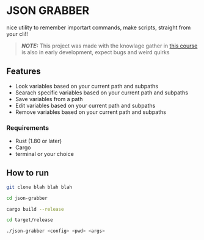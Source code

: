 # JSON GRABBER
nice utility to remember importart commands, make scripts, straight from your cli!!

> **_NOTE:_** This project was made with the knowlage gather in [this course](https://frontendmasters.com/courses/typescript-go-rust/)
> is also in early development, expect bugs and weird quirks

## Features
- Look variables based on your current path and subpaths
- Searach specific variables based on your current path and subpaths
- Save variables from a path
- Edit variables based on your current path and subpaths
- Remove variables based on your current path and subpaths

### Requirements
- Rust (1.80 or later)
- Cargo
- terminal or your choice

## How to run
```bash
git clone blah blah blah

cd json-grabber

cargo build --release

cd target/release

./json-grabber <config> <pwd> <args>
```
